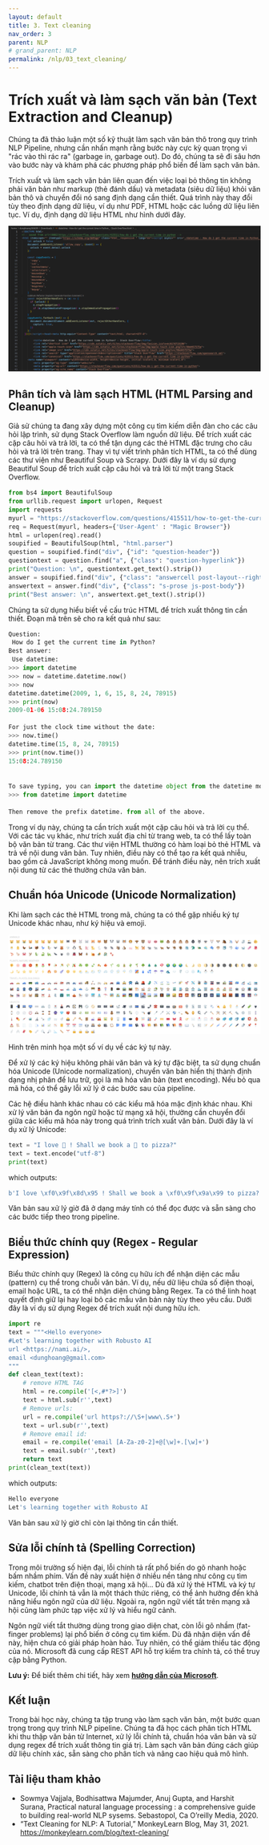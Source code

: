 ```yaml
---
layout: default
title: 3. Text cleaning
nav_order: 3
parent: NLP
# grand_parent: NLP
permalink: /nlp/03_text_cleaning/
---
```



# Trích xuất và làm sạch văn bản (Text Extraction and Cleanup)
Chúng ta đã thảo luận một số kỹ thuật làm sạch văn bản thô trong quy trình NLP Pipeline, nhưng cần nhấn mạnh rằng bước này cực kỳ quan trọng vì "rác vào thì rác ra" (garbage in, garbage out). Do đó, chúng ta sẽ đi sâu hơn vào bước này và khám phá các phương pháp phổ biến để làm sạch văn bản.

Trích xuất và làm sạch văn bản liên quan đến việc loại bỏ thông tin không phải văn bản như markup (thẻ đánh dấu) và metadata (siêu dữ liệu) khỏi văn bản thô và chuyển đổi nó sang định dạng cần thiết. Quá trình này thay đổi tùy theo định dạng dữ liệu, ví dụ như PDF, HTML hoặc các luồng dữ liệu liên tục. Ví dụ, định dạng dữ liệu HTML như hình dưới đây.

![](images/html.png)


## Phân tích và làm sạch HTML (HTML Parsing and Cleanup)
Giả sử chúng ta đang xây dựng một công cụ tìm kiếm diễn đàn cho các câu hỏi lập trình, sử dụng Stack Overflow làm nguồn dữ liệu. Để trích xuất các cặp câu hỏi và trả lời, ta có thể tận dụng các thẻ HTML đặc trưng cho câu hỏi và trả lời trên trang. Thay vì tự viết trình phân tích HTML, ta có thể dùng các thư viện như Beautiful Soup và Scrapy. Dưới đây là ví dụ sử dụng Beautiful Soup để trích xuất cặp câu hỏi và trả lời từ một trang Stack Overflow.

```python
from bs4 import BeautifulSoup
from urllib.request import urlopen, Request
import requests
myurl = "https://stackoverflow.com/questions/415511/how-to-get-the-current-time-in-python"
req = Request(myurl, headers={'User-Agent' : "Magic Browser"}) 
html = urlopen(req).read()
soupified = BeautifulSoup(html, "html.parser")
question = soupified.find("div", {"id": "question-header"})
questiontext = question.find("a", {"class": "question-hyperlink"})
print("Question: \n", questiontext.get_text().strip())
answer = soupified.find("div", {"class": "answercell post-layout--right"})
answertext = answer.find("div", {"class": "s-prose js-post-body"})
print("Best answer: \n", answertext.get_text().strip())
```


Chúng ta sử dụng hiểu biết về cấu trúc HTML để trích xuất thông tin cần thiết. Đoạn mã trên sẽ cho ra kết quả như sau:

```python
Question: 
 How do I get the current time in Python?
Best answer: 
 Use datetime:
>>> import datetime
>>> now = datetime.datetime.now()
>>> now
datetime.datetime(2009, 1, 6, 15, 8, 24, 78915)
>>> print(now)
2009-01-06 15:08:24.789150

For just the clock time without the date:
>>> now.time()
datetime.time(15, 8, 24, 78915)
>>> print(now.time())
15:08:24.789150


To save typing, you can import the datetime object from the datetime module:
>>> from datetime import datetime

Then remove the prefix datetime. from all of the above.
```


Trong ví dụ này, chúng ta cần trích xuất một cặp câu hỏi và trả lời cụ thể. Với các tác vụ khác, như trích xuất địa chỉ từ trang web, ta có thể lấy toàn bộ văn bản từ trang. Các thư viện HTML thường có hàm loại bỏ thẻ HTML và trả về nội dung văn bản. Tuy nhiên, điều này có thể tạo ra kết quả nhiễu, bao gồm cả JavaScript không mong muốn. Để tránh điều này, nên trích xuất nội dung từ các thẻ thường chứa văn bản.


## Chuẩn hóa Unicode (Unicode Normalization)
Khi làm sạch các thẻ HTML trong mã, chúng ta có thể gặp nhiều ký tự Unicode khác nhau, như ký hiệu và emoji.

![](images/Icon.png)

Hình trên minh họa một số ví dụ về các ký tự này.

Để xử lý các ký hiệu không phải văn bản và ký tự đặc biệt, ta sử dụng chuẩn hóa Unicode (Unicode normalization), chuyển văn bản hiển thị thành định dạng nhị phân để lưu trữ, gọi là mã hóa văn bản (text encoding). Nếu bỏ qua mã hóa, có thể gây lỗi xử lý ở các bước sau của pipeline.

Các hệ điều hành khác nhau có các kiểu mã hóa mặc định khác nhau. Khi xử lý văn bản đa ngôn ngữ hoặc từ mạng xã hội, thường cần chuyển đổi giữa các kiểu mã hóa này trong quá trình trích xuất văn bản. Dưới đây là ví dụ xử lý Unicode:

```python
text = "I love 🍕 ! Shall we book a 🚙 to pizza?"
text = text.encode("utf-8")
print(text)
```

which outputs:

```python
b'I love \xf0\x9f\x8d\x95 ! Shall we book a \xf0\x9f\x9a\x99 to pizza?'
```


Văn bản sau xử lý giờ đã ở dạng máy tính có thể đọc được và sẵn sàng cho các bước tiếp theo trong pipeline.


## Biểu thức chính quy (Regex - Regular Expression)
Biểu thức chính quy (Regex) là công cụ hữu ích để nhận diện các mẫu (pattern) cụ thể trong chuỗi văn bản. Ví dụ, nếu dữ liệu chứa số điện thoại, email hoặc URL, ta có thể nhận diện chúng bằng Regex. Ta có thể linh hoạt quyết định giữ lại hay loại bỏ các mẫu văn bản này tùy theo yêu cầu. Dưới đây là ví dụ sử dụng Regex để trích xuất nội dung hữu ích.

```python
import re 
text = """<Hello everyone>  
#Let's learning together with Robusto AI
url <https://nami.ai/>,  
email <dunghoang@gmail.com> 
"""
def clean_text(text): 
    # remove HTML TAG 
    html = re.compile('[<,#*?>]') 
    text = html.sub(r'',text) 
    # Remove urls: 
    url = re.compile('url https?://\S+|www\.S+') 
    text = url.sub(r'',text) 
    # Remove email id: 
    email = re.compile('email [A-Za-z0-2]+@[\w]+.[\w]+') 
    text = email.sub(r'',text) 
    return text 
print(clean_text(text))
```

which outputs:

```python
Hello everyone  
Let's learning together with Robusto AI
```


Văn bản sau xử lý giờ chỉ còn lại thông tin cần thiết.


## Sửa lỗi chính tả (Spelling Correction)
Trong môi trường số hiện đại, lỗi chính tả rất phổ biến do gõ nhanh hoặc bấm nhầm phím. Vấn đề này xuất hiện ở nhiều nền tảng như công cụ tìm kiếm, chatbot trên điện thoại, mạng xã hội... Dù đã xử lý thẻ HTML và ký tự Unicode, lỗi chính tả vẫn là một thách thức riêng, có thể ảnh hưởng đến khả năng hiểu ngôn ngữ của dữ liệu. Ngoài ra, ngôn ngữ viết tắt trên mạng xã hội cũng làm phức tạp việc xử lý và hiểu ngữ cảnh.

Ngôn ngữ viết tắt thường dùng trong giao diện chat, còn lỗi gõ nhầm (fat-finger problems) lại phổ biến ở công cụ tìm kiếm. Dù đã nhận diện vấn đề này, hiện chưa có giải pháp hoàn hảo. Tuy nhiên, có thể giảm thiểu tác động của nó. Microsoft đã cung cấp REST API hỗ trợ kiểm tra chính tả, có thể truy cập bằng Python.

**Lưu ý:** Để biết thêm chi tiết, hãy xem [**hướng dẫn của Microsoft**](https://learn.microsoft.com/en-us/previous-versions/azure/cognitive-services/Bing-Spell-Check/quickstarts/python).


## Kết luận

Trong bài học này, chúng ta tập trung vào làm sạch văn bản, một bước quan trọng trong quy trình NLP pipeline. Chúng ta đã học cách phân tích HTML khi thu thập văn bản từ Internet, xử lý lỗi chính tả, chuẩn hóa văn bản và sử dụng regex để trích xuất thông tin giá trị. Làm sạch văn bản đúng cách giúp dữ liệu chính xác, sẵn sàng cho phân tích và nâng cao hiệu quả mô hình.



## Tài liệu tham khảo

+ Sowmya Vajjala, Bodhisattwa Majumder, Anuj Gupta, and Harshit Surana, Practical natural language processing : a comprehensive guide to building real-world NLP sysems. Sebastopol, Ca O’reilly Media, 2020.
+ “Text Cleaning for NLP: A Tutorial,” MonkeyLearn Blog, May 31, 2021. https://monkeylearn.com/blog/text-cleaning/





